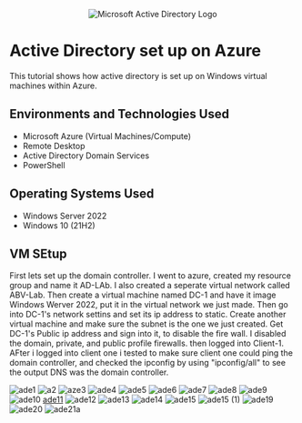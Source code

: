 <p align="center">
<img src="https://i.imgur.com/pU5A58S.png" alt="Microsoft Active Directory Logo"/>
</p>

<h1>Active Directory set up on Azure</h1>
This tutorial shows how active directory is set up on Windows virtual machines within Azure.

<h2>Environments and Technologies Used</h2>

- Microsoft Azure (Virtual Machines/Compute)
- Remote Desktop
- Active Directory Domain Services
- PowerShell

<h2>Operating Systems Used </h2>

- Windows Server 2022
- Windows 10 (21H2)
<h2>VM SEtup </h2>
First lets set up the domain controller. I went to azure, created my resource group and name it AD-LAb. I also created a seperate virtual network called ABV-Lab. Then create a virtual machine named DC-1 and have it image Windows Werver 2022, put it in the virtual network we just made. Then go into DC-1's network settins and set its ip address to static. Create another virtual machine and make sure the subnet is the one we just created. Get DC-1's Public ip address and sign into it, to disable the fire wall. I disabled the domain, private, and public profile firewalls. then logged into Client-1. AFter i logged into client one i tested to make sure client one could ping the domain controller, and checked the ipconfig by using "ipconfig/all" to see the output DNS was the domain controller.

![ade1](https://github.com/user-attachments/assets/34c65dcb-8407-45da-9886-8085c1cb303b)
![a2](https://github.com/user-attachments/assets/b01629df-7494-425b-b2f7-10f8d5da7119)
![aze3](https://github.com/user-attachments/assets/63d6ec00-a5f4-4444-96d1-1c5960417f9c)
![ade4](https://github.com/user-attachments/assets/813dafa1-2406-4e6a-93c0-8d446106e118)
![ade5](https://github.com/user-attachments/assets/2a6f0944-9a8b-4eab-89ae-e26fbc04a26e)
![ade6](https://github.com/user-attachments/assets/811493e1-bacd-48ae-bf3b-c3a978702bb6)
![ade7](https://github.com/user-attachments/assets/198fa827-5e32-4044-976d-03574397e6cc)
![ade8](https://github.com/user-attachments/assets/653cbedf-5ad2-43e4-b2bc-7177164a1313)
![ade9](https://github.com/user-attachments/assets/6cd18429-1e97-4234-bce7-562a32de73af)
![ade10](https://github.com/user-attachments/assets/6ccf71b4-3c6f-408d-bd4a-9041c1c72044)
[ade11](https://github.com/user-attachments/assets/365784ee-5dcb-4f6a-a6c3-93bf3170671c)
![ade12](https://github.com/user-attachments/assets/1d8997fa-4cb0-429e-976b-79d635b37992)
![ade13](https://github.com/user-attachments/assets/2866823c-8537-4185-bbfb-aa29333a5b22)
![ade14](https://github.com/user-attachments/assets/cd0259c7-f128-4945-854d-5df28f43d2b6)
![ade15](https://github.com/user-attachments/assets/754bd832-081d-49b4-b6a9-4e6a43ff7ad9)
![ade15 (1)](https://github.com/user-attachments/assets/a1cd5411-3e7a-4728-9e3d-b8c612a169ab)
![ade19](https://github.com/user-attachments/assets/ae2e1e60-05c9-4672-8b86-01ceea2d1b32)
![ade20](https://github.com/user-attachments/assets/b965231b-2526-4e64-8490-bb4c6a76dfad)
![ade21a](https://github.com/user-attachments/assets/0f9d6466-f550-456c-b41e-530fa67b591b)



